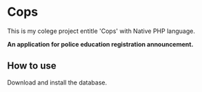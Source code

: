 # Cops

This is my colege project entitle 'Cops' with Native PHP language.

**An application for police education registration announcement.**

## How to use

Download and install the database.
